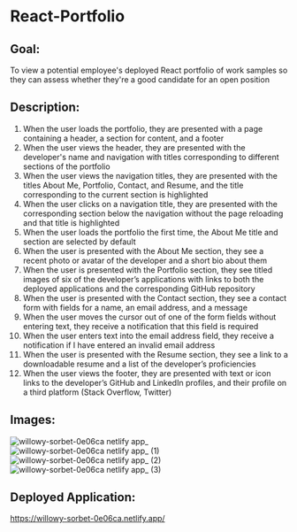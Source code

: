 # React-Portfolio

## Goal:

To view a potential employee's deployed React portfolio of work samples so they can assess whether they're a good candidate for an open position

## Description:

1) When the user loads the portfolio, they are presented with a page containing a header, a section for content, and a footer
2) When the user views the header, they are presented with the developer's name and navigation with titles corresponding to different sections of the portfolio
3) When the  user views the navigation titles, they are presented with the titles About Me, Portfolio, Contact, and Resume, and the title corresponding to the current section is highlighted
4) When the user clicks on a navigation title, they are presented with the corresponding section below the navigation without the page reloading and that title is highlighted
5) When the user loads the portfolio the first time, the About Me title and section are selected by default
6) When the user is presented with the About Me section, they see a recent photo or avatar of the developer and a short bio about them
7) When the user is presented with the Portfolio section, they see titled images of six of the developer’s applications with links to both the deployed applications and the corresponding GitHub repository
8) When the user is presented with the Contact section, they see a contact form with fields for a name, an email address, and a message
9) When the user moves the cursor out of one of the form fields without entering text, they receive a notification that this field is required
10) When the user enters text into the email address field, they receive a notification if I have entered an invalid email address
11) When the user is presented with the Resume section, they see a link to a downloadable resume and a list of the developer’s proficiencies
12) When the user views the footer, they are presented with text or icon links to the developer’s GitHub and LinkedIn profiles, and their profile on a third platform (Stack Overflow, Twitter)

## Images:

![willowy-sorbet-0e06ca netlify app_](https://github.com/user-attachments/assets/2dc52d8b-93e6-4dbb-b052-e8d055b09e4d)
![willowy-sorbet-0e06ca netlify app_ (1)](https://github.com/user-attachments/assets/04a9ed30-5bfb-4626-a20a-28317cd0624d)
![willowy-sorbet-0e06ca netlify app_ (2)](https://github.com/user-attachments/assets/ea81dc39-920e-404a-99d3-f53e4717c67b)
![willowy-sorbet-0e06ca netlify app_ (3)](https://github.com/user-attachments/assets/e368985f-8422-4779-adb5-664060846701)

## Deployed Application:

https://willowy-sorbet-0e06ca.netlify.app/



